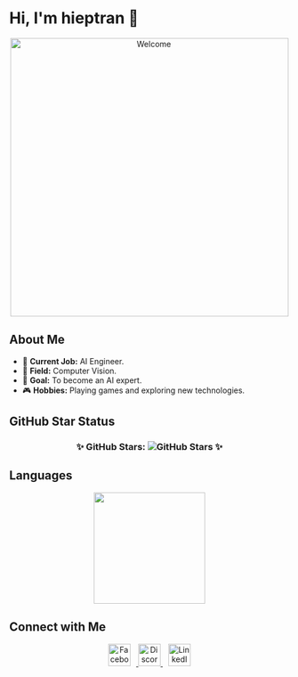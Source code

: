 # Hi, I'm hieptran 👋

<p align="center">
  <img src="https://i.pinimg.com/originals/34/f6/9c/34f69ca8eeaa9f4aff109caacf1f8c67.gif" alt="Welcome" width="500">
</p>

## About Me
- 🔭 **Current Job:** AI Engineer.
- 🤖 **Field:** Computer Vision.
- 🎯 **Goal:** To become an AI expert.
- 🎮 **Hobbies:** Playing games and exploring new technologies.

## GitHub Star Status
<div align="center">
  <h3>✨ GitHub Stars: <img src="https://img.shields.io/github/stars/hieptran2k2?style=social" alt="GitHub Stars"> ✨</h3>
</div>

## Languages
<p align="center">
<a href="https://github.com/anuraghazra/convoychat">
  <img height=200 src="https://github-readme-stats.vercel.app/api/top-langs?username=hieptran2k2&layout=compact&langs_count=8&card_width=320&theme=one_dark_pro" />
</a>
</p>

## Connect with Me
<p align="center">
  <a href="https://www.facebook.com/tran.minh.hiep.951406" target="_blank">
    <img src="https://cdn-icons-png.flaticon.com/512/124/124010.png" alt="Facebook" width="40" style="margin-right: 10px;">
  </a>
  <a href="https://discord.gg/AVhgVQpV66" target="_blank">
    <img src="https://cdn-icons-png.flaticon.com/512/2111/2111370.png" alt="Discord" width="40">
  </a>
  <a href="https://www.linkedin.com/in/hi%E1%BB%87p-tr%E1%BA%A7n-minh-0a1773327/" target="_blank">
    <img src="https://cdn-icons-png.flaticon.com/512/174/174857.png" alt="LinkedIn" width="40" style="margin-left: 10px;">
  </a>
</p>
